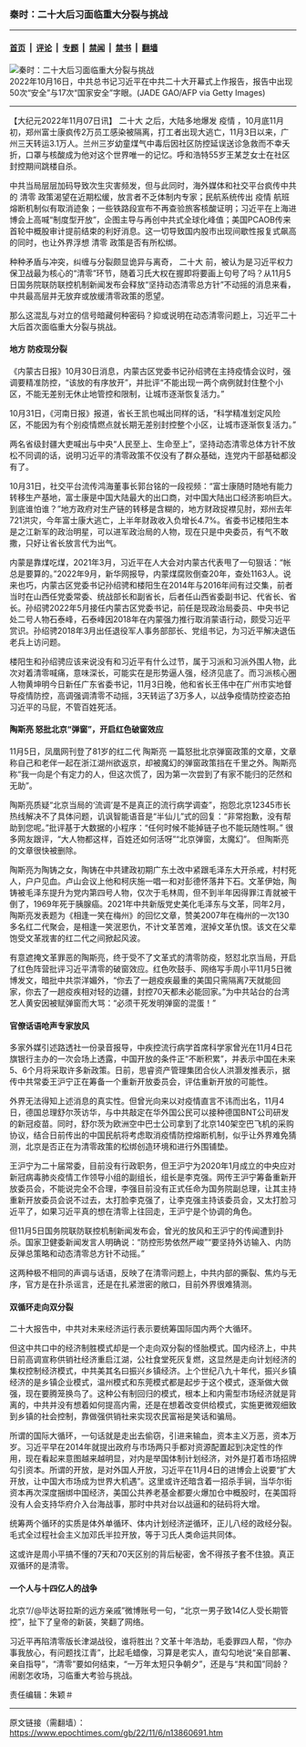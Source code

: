 ### 秦时：二十大后习面临重大分裂与挑战

---

#### [首页](../../../..?n13860691) &nbsp;|&nbsp; [评论](../../../../../epoch-comment?n13860691) &nbsp;|&nbsp; [专题](../../../../../epoch-special?n13860691) &nbsp;|&nbsp; [禁闻](../../../../../epoch-news?n13860691) &nbsp;|&nbsp; [禁书](../../../../../books?n13860691) &nbsp;|&nbsp; [翻墙](https://github.com/gfw-breaker/nogfw/blob/master/README.md?n13860691)


<div><img alt="秦时：二十大后习面临重大分裂与挑战" class="attachment-djy_600_400 size-djy_600_400 wp-post-image" src="https://i.epochtimes.com/assets/uploads/2022/10/id13846620-GettyImages-1244008724-600x400.jpg"/>
<div class="caption">
 2022年10月16日，中共总书记习近平在中共二十大开幕式上作报告，报告中出现50次“安全”与17次“国家安全”字眼。(JADE GAO/AFP via Getty Images)
</div></div><hr/><div class="post_content" id="artbody" itemprop="articleBody">
 <!-- article content begin -->
 <p>
  【大纪元2022年11月07日讯】
  <ok href="https://www.epochtimes.com/gb/tag/%E4%BA%8C%E5%8D%81%E5%A4%A7.html">
   二十大
  </ok>
  之后，大陆多地爆发
  <ok href="https://www.epochtimes.com/gb/tag/%E7%96%AB%E6%83%85.html">
   疫情
  </ok>
  ，10月底11月初，郑州富士康疯传2万员工感染被隔离，打工者出现大逃亡，11月3日以来，广州三天转运3.1万人。兰州三岁幼童煤气中毒后因社区防控延误送诊急救而不幸夭折，口罩与核酸成为他对这个世界唯一的记忆。呼和浩特55岁王某芝女士在社区封控期间跳楼自杀。
 </p>
 <p>
  中共当局层层加码导致次生灾害频发，但与此同时，海外媒体和社交平台疯传中共的
  <ok href="https://www.epochtimes.com/gb/tag/%E6%B8%85%E9%9B%B6.html">
   清零
  </ok>
  政策渴望在近期松缓，放言者不乏体制内专家；民航系统传出
  <ok href="https://www.epochtimes.com/gb/tag/%E7%96%AB%E6%83%85.html">
   疫情
  </ok>
  航班熔断机制似有取消迹象；一些铁路段宣布不再查验旅客核酸证明；习近平在上海进博会上高喊“制度型开放”，企图主导与再创中共式全球化峰值；美国PCAOB传来首轮中概股审计提前结束的利好消息。这一切导致国内股市出现间歇性报复式飙高的同时，也让外界浮想
  <ok href="https://www.epochtimes.com/gb/tag/%E6%B8%85%E9%9B%B6.html">
   清零
  </ok>
  政策是否有所松绑。
 </p>
 <p>
  种种矛盾与冲突，纠缠与分裂颇显诡异与离奇，
  <ok href="https://www.epochtimes.com/gb/tag/%E4%BA%8C%E5%8D%81%E5%A4%A7.html">
   二十大
  </ok>
  前，被认为是习近平权力保卫战最为核心的“清零”环节，随着习氏大权在握即将要画上句号了吗？从11月5日国务院联防联控机制新闻发布会释放“坚持动态清零总方针”不动摇的消息来看，中共最高层并无放弃或放缓清零政策的愿望。
 </p>
 <p>
  那么这混乱与对立的信号暗藏何种密码？抑或说明在动态清零问题上，习近平二十大后首次面临重大分裂与挑战。
 </p>
 <h4>
  地方
  <ok href="https://www.epochtimes.com/gb/tag/%E9%98%B2%E7%96%AB%E7%8E%B0%E5%88%86%E8%A3%82.html">
   防疫现分裂
  </ok>
 </h4>
 <p>
  《内蒙古日报》10月30日消息，内蒙古区党委书记孙绍骋在主持疫情会议时，强调要精准防控，“该放的有序放开”，并批评“不能出现一两个病例就封住整个小区，不能无差别无休止地管控和限制，让城市逐渐恢复活力。”
 </p>
 <p>
  10月31日，《河南日报》报道，省长王凯也喊出同样的话，“科学精准划定风险区，不能因为有个别疫情燃点就长期无差别封控整个小区，让城市逐渐恢复活力。”
 </p>
 <p>
  两名省级封疆大吏喊出与中央“人民至上、生命至上”，坚持动态清零总体方针不放松不同调的话，说明习近平的清零政策不仅没有了群众基础，连党内干部基础都没有了。
 </p>
 <p>
  10月31日，社交平台流传鸿海董事长郭台铭的一段视频：“富士康随时随地有能力转移生产基地，富士康是中国大陆最大的出口商，对中国大陆出口经济影响巨大。到底谁怕谁？”地方政府对生产链的转移是含糊的，地方财政捉襟见肘，郑州去年721洪灾，今年富士康大逃亡，上半年财政收入负增长4.7%。省委书记楼阳生本是之江新军的政治明星，可以进军政治局的人物，现在只是中央委员，有气不敢撒，只好让省长放言代为出气。
 </p>
 <p>
  内蒙是靠煤吃煤，2021年3月，习近平在人大会对内蒙古代表甩了一句狠话：“帐总是要算的。”2022年9月，新华网报导，内蒙煤腐败倒查20年，查处1163人。说来也巧，内蒙古区党委书记孙绍骋和楼阳生在2014年与2016年间有过交集，前者当时在山西任党委常委、统战部长和副省长，后者任山西省委副书记、代省长、省长。孙绍骋2022年5月接任内蒙古区党委书记，前任是现政治局委员、中央书记处二号人物石泰峰，石泰峰因2018年在内蒙强力推行取消蒙语行动，颇受习近平赏识。孙绍骋2018年3月出任退役军人事务部部长、党组书记，为习近平解决退伍老兵上访问题。
 </p>
 <p>
  楼阳生和孙绍骋应该来说没有和习近平有什么过节，属于习派和习派外围人物，此次对着清零喊痛，意味深长，可能实在是形势逼人强，经济见底了。而习派核心圈人物黄坤明今日新任广东省委书记，11月3日晚，他和省长王伟中在广州市实地督导疫情防控，高调强调清零不动摇，3天转运了3万多人，以战争疫情防控姿态拍习近平的马屁，不管百姓死活。
 </p>
 <h4>
  <ok href="https://www.epochtimes.com/gb/tag/%E9%99%B6%E6%96%AF%E4%BA%AE.html">
   陶斯亮
  </ok>
  怒批北京“弹窗”，开启红色破窗效应
 </h4>
 <p>
  11月5日，凤凰网刊登了81岁的红二代
  <ok href="https://www.epochtimes.com/gb/tag/%E9%99%B6%E6%96%AF%E4%BA%AE.html">
   陶斯亮
  </ok>
  一篇怒批北京弹窗政策的文章，文章称自己和老伴一起在浙江湖州欲返京，却被魔幻的弹窗政策挡在千里之外。陶斯亮称“我一向是个有定力的人，但这次慌了，因为第一次尝到了有家不能归的茫然和无助”。
 </p>
 <p>
  陶斯亮质疑“北京当局的‘流调’是不是真正的流行病学调查”，抱怨北京12345市长热线解决不了具体问题，讥讽智能语音是“半仙儿”式的回复：“非常抱歉，没有帮助到您呢。”批评基于大数据的小程序：“任何时候不能掉链子也不能玩随性啊。” 很多网友跟评，“大人物都这样，百姓还如何活呀”“北京弹窗，太魔幻”。 但陶斯亮的文章很快被删除。
 </p>
 <p>
  陶斯亮为陶铸之女，陶铸在中共建政初期广东土改中紧跟毛泽东大开杀戒，村村死人，户户见血。卢山会议上他和柯庆施一唱一和对彭德怀落井下石。文革伊始，陶铸被毛泽东提升为党内第四号人物，仅次于毛林周，但不到半年因得罪江青就被干倒了，1969年死于胰腺癌。2021年中共新版党史美化毛泽东与文革，同年2月，陶斯亮发表题为《相逢一笑在梅州》的回忆文章，赞美2007年在梅州的一次130多名红二代聚会，是相逢一笑泯恩仇，不计文革苦难，泯掉文革仇恨。该文在父辈饱受文革戕害的红二代之间掀起风波。
 </p>
 <p>
  有意遮掩文革罪恶的陶斯亮，终于受不了文革式的清零防疫，怒怼北京当局，开启了红色阵营批评习近平清零的破窗效应。红色吹鼓手、网络写手周小平11月5日微博发文，暗批中共崇洋媚外，“你去了一趟疫疾最重的美国只需隔离7天就能回家，你去了一趟疫疾相对轻的边疆，封控70天都未必能回家。”为中共站台的台湾艺人黄安因被赋弹窗而大骂：“必须干死发明弹窗的混蛋！”
 </p>
 <h4>
  官僚话语呛声专家放风
 </h4>
 <p>
  多家外媒引述路透社一份录音报导，中疾控流行病学首席科学家曾光在11月4日花旗银行主办的一次会场上透露，中国开放的条件正“不断积累”，并表示中国在未来5、6个月将采取许多新政策。日前，思睿资产管理集团合伙人洪灏发推表示，据传中共常委王沪宁正在筹备一个重新开放委员会，评估重新开放的可能性。
 </p>
 <p>
  外界无法得知上述消息的真实性。但曾光向来以对疫情直言不讳而出名，11月4日，德国总理舒尔茨访华，与中共敲定在华外国公民可以接种德国BNT公司研发的新冠疫苗。同时，舒尔茨为欧洲空中巴士公司拿到了北京140架空巴飞机的采购协议，结合日前传出的中国民航将考虑取消疫情防控熔断机制，似乎让外界难免猜测，北京是否正在为清零政策的松绑创造环境和进行外围铺垫。
 </p>
 <p>
  王沪宁为二十届常委，目前没有行政职务，但王沪宁为2020年1月成立的中央应对新冠病毒肺炎疫情工作领导小组的副组长，组长是李克强。网传王沪宁筹备重新开放委员会，不能说完全不合理，李强目前没有正式任命为国务院副总理，让其主持重新开放委员会说不过去，太打脸李克强了，让李克强主持该委员会，又太打脸习近平了，如果习近平真的想在清零上往回走，王沪宁是个协调的角色。
 </p>
 <p>
  但11月5日国务院联防联控机制新闻发布会，曾光的放风和王沪宁的传闻遭到扑杀。国家卫健委新闻发言人明确说：“防控形势依然严峻”“要坚持外访输入、内防反弹总策略和动态清零总方针不动摇。”
 </p>
 <p>
  这两种极不相同的声调与话语，反映了在清零问题上，中共内部的撕裂、焦灼与无序，官方是在扑杀谣言，还是在扎紧泄密的敞口，目前外界很难猜测。
 </p>
 <h4>
  双循环走向双分裂
 </h4>
 <p>
  二十大报告中，中共对未来经济运行表示要统筹国际国内两个大循环。
 </p>
 <p>
  但这中共口中的经济制胜模式却是一个走向双分裂的怪胎模式。国内经济上，中共日前高调宣称供销社经济重启江湖，公社食堂死灰复燃，这显然是走向计划经济的集权控制经济模式，中共美其名曰振兴乡镇经济。上个世纪八九十年代，振兴乡镇经济的是乡镇企业模式，温州模式和东莞模式都是起步于这个模式，逐渐做大做强，现在要腾笼换鸟了。这种公有制回归的模式，根本上和内需型市场经济就是背离的，中共并没有想着如何提高内需，还是在想着改变供给模式，实施更微观细致到乡镇的社会控制，靠做强供销社来实现农民富裕是笑话和骗局。
 </p>
 <p>
  所谓的国际大循环，一句话就是走出去偷窃，引进来输血，资本主义万恶，资本万岁。习近平早在2014年就提出政府与市场两只手都对资源配置起到决定性的作用，现在看起来意图越来越明显，对内是举国体制计划经济，对外是打着市场招牌勾引资本。所谓的开放，是对外国人开放，习近平在11月4日的进博会上说要“扩大开放，让中国大市场成为世界大机遇”。这里或许还暗含着一招杀手锏，当华尔街资本再次深度捆绑中国经济，美国公共养老基金都要火爆加仓中概股时，在美国将没有人会支持华府介入台海战事，那时中共对台以战逼和的砝码将大增。
 </p>
 <p>
  统筹两个循环的实质是体外单循环、体内计划经济逆循环，正儿八经的政经分裂。毛式全过程社会主义加邓氏半拉开放，等于习氏人类命运共同体。
 </p>
 <p>
  这或许是周小平搞不懂的7天和70天区别的背后秘密，舍不得孩子套不住狼。真正双循环的是清零。
 </p>
 <h4>
  一个人与十四亿人的战争
 </h4>
 <p>
  北京“//@毕达哥拉斯的远方亲戚”微博账号一句，“北京一男子致14亿人受长期管控”，扯下了皇帝的新装，笑翻了网络。
 </p>
 <p>
  习近平再陷清零版长津湖战役，谁将胜出？文革十年浩劫，毛委罪四人帮，“你办事我放心，有问题找江青”，比起毛蜡像，习算是老实人，直勾勾地说“亲自部署、亲自指导”，“清零”要如何结束，“一万年太短只争朝夕”，还是与“共和国”同龄？闹剧怎收场，习临重大考验与挑战。
 </p>
 <p>
  责任编辑：朱颖＃
 </p>
 <!-- article content end -->
 <div id="below_article_ad">
 </div>
</div>


---

原文链接（需翻墙）：https://www.epochtimes.com/gb/22/11/6/n13860691.htm